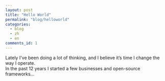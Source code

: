 ```yaml
---
layout: post
title: "Hello World"
permalink: "blog/helloworld"
categories:
  - blog
  - zh
  - en
comments_id: 1
---
```


Lately I've been doing a lot of thinking, and I believe it’s time I change the way I operate.  
In the past 12 years I started a few businesses and open-source frameworks... 

